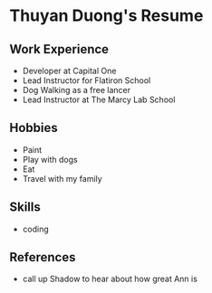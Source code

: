 # Thuyan Duong's Resume

## Work Experience

* Developer at Capital One
* Lead Instructor for Flatiron School
* Dog Walking as a free lancer
* Lead Instructor at The Marcy Lab School

## Hobbies

* Paint
* Play with dogs
* Eat
* Travel with my family 

## Skills
* coding

## References
* call up Shadow to hear about how great Ann is
